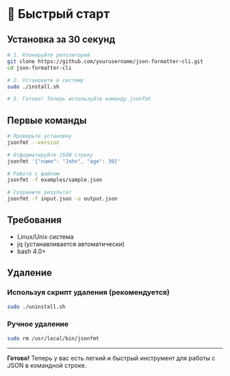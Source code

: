 # 🚀 Быстрый старт

## Установка за 30 секунд

```bash
# 1. Клонируйте репозиторий
git clone https://github.com/yourusername/json-formatter-cli.git
cd json-formatter-cli

# 2. Установите в систему
sudo ./install.sh

# 3. Готово! Теперь используйте команду jsonfmt
```

## Первые команды

```bash
# Проверьте установку
jsonfmt --version

# Отформатируйте JSON строку
jsonfmt '{"name": "John", "age": 30}'

# Работа с файлом
jsonfmt -f examples/sample.json

# Сохраните результат
jsonfmt -f input.json -o output.json
```

## Требования

- Linux/Unix система
- jq (устанавливается автоматически)
- bash 4.0+

## Удаление

### Используя скрипт удаления (рекомендуется)
```bash
sudo ./uninstall.sh
```

### Ручное удаление
```bash
sudo rm /usr/local/bin/jsonfmt
```

---

**Готово!** Теперь у вас есть легкий и быстрый инструмент для работы с JSON в командной строке. 